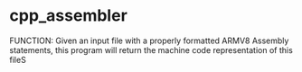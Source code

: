 # cpp_assembler

FUNCTION: Given an input file with a properly formatted ARMV8 Assembly statements, this program will return the machine code representation of this fileS